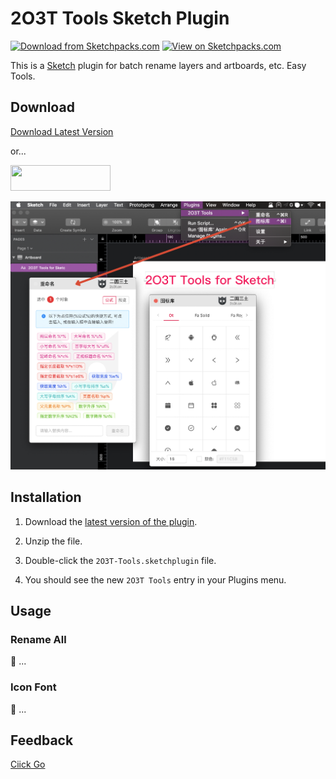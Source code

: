 # 2O3T Tools Sketch Plugin

[![Download from Sketchpacks.com](https://badges.sketchpacks.com/plugins/cn.2o3t.sketch.plugin/version.svg)](https://sketchpacks.com/2o3t/2o3t-Sketch-Tools)
[![View on Sketchpacks.com](https://badges.sketchpacks.com/plugins/cn.2o3t.sketch.plugin/downloads/total.svg)](https://sketchpacks.com/2o3t/2o3t-Sketch-Tools)

This is a [Sketch](https://www.sketchapp.com/) plugin for batch rename layers and artboards, etc.
Easy Tools.

## Download

[Download Latest Version](https://github.com/2o3t/2o3t-Sketch-Tools/releases/latest)

or...

<a href="https://sketchpacks.com/2o3t/2o3t-Sketch-Tools/install" target="_blank" title="Install Latest Version with Sketchpacks">
  <img width="160" height="41" src="http://sketchpacks-com.s3.amazonaws.com/assets/badges/sketchpacks-badge-install.png" >
</a>

<br />

<p align="center">
    <img src="https://raw.githubusercontent.com/2o3t/2o3t-Sketch-Tools/master/docs/images/capture_01.jpg" width="800" />
</p>

## Installation

1. Download the [latest version of the plugin](https://github.com/2o3t/2o3t-Sketch-Tools/releases/latest).

2. Unzip the file.

3. Double-click the `2O3T-Tools.sketchplugin` file.

4. You should see the new `2O3T Tools` entry in your Plugins menu.

## Usage

### Rename All

:construction: ...

### Icon Font

:construction: ...

## Feedback

[Ciick Go](https://www.2o3t.cn/issues?type=sketch&name=2o3t-tools)
